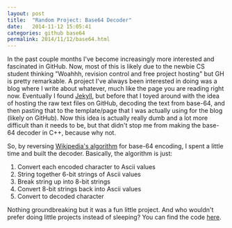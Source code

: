 ```yaml
---
layout: post
title:  "Random Project: Base64 Decoder"
date:   2014-11-12 15:05:41
categories: github base64
permalink: 2014/11/12/base64.html
---
```


In the past couple months I've become increasingly more interested and fascinated in GitHub. Now, most of this is likely due to the newbie CS student thinking "Woahhh, revision control and free project hosting" but GH is pretty remarkable. A project I've always been interested in doing was a blog where I write about whatever, much like the page you are reading right now. Eventually I found [Jekyll](http://jekyllrb.com/), but before that I toyed around with the idea of hosting the raw text files on GitHub, decoding the text from base-64, and then pasting that to the template/page that I was actually using for the blog (likely on GitHub). Now this idea is actually really dumb and a lot more difficult than it needs to be, but that didn't stop me from making the base-64 decoder in C++, because why not.

So, by reversing [Wikipedia's algorithm](http://en.wikipedia.org/wiki/Base64#Examples) for base-64 encoding, I spent a little time and built the decoder. Basically, the algorithm is just:

1. Convert each encoded character to Ascii values
2. String together 6-bit strings of Ascii values
3. Break string up into 8-bit strings
4. Convert 8-bit strings back into Ascii values
5. Convert to decoded character

Nothing groundbreaking but it was a fun little project. And who wouldn't prefer doing little projects instead of sleeping? You can find the code [here](https://github.com/ben-tanen/Base64Decode).